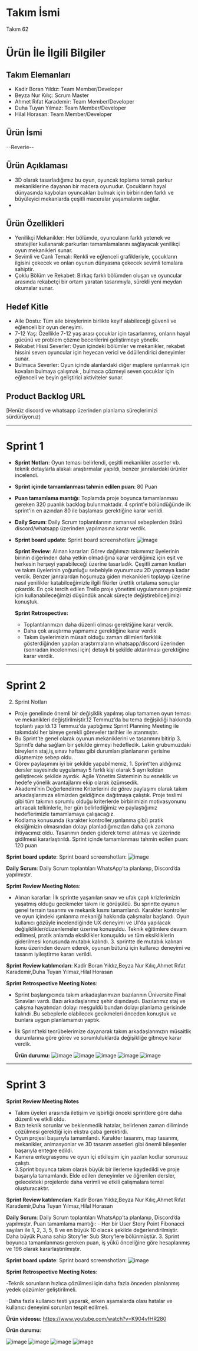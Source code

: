 # **Takım İsmi**

Takım 62

# Ürün İle İlgili Bilgiler

## Takım Elemanları

- Kadir Boran Yıldız: Team Member/Developer
- Beyza Nur Kılıç: Scrum Master
- Ahmet Rıfat Karademir: Team Member/Developer
- Duha Tuyan Yılmaz: Team Member/Developer
- Hilal Horasan: Team Member/Developer

## Ürün İsmi

--Reverie--

## Ürün Açıklaması
- 3D olarak tasarladığımız bu oyun, oyuncak toplama temalı parkur mekaniklerine dayanan bir macera oyunudur. Çocukların hayal dünyasında kaybolan oyuncakları bulmak için birbirinden farklı ve büyüleyici mekanlarda çeşitli maceralar yaşamalarını sağlar.
- 
## Ürün Özellikleri
- Yenilikçi Mekanikler: Her bölümde, oyuncuların farklı yetenek ve stratejiler kullanarak parkurları tamamlamalarını sağlayacak yenilikçi oyun mekanikleri sunar.
- Sevimli ve Canlı Temalı: Renkli ve eğlenceli grafikleriyle, çocukların ilgisini çekecek ve onları oyunun dünyasına çekecek sevimli temalara sahiptir.
- Çoklu Bölüm ve Rekabet: Birkaç farklı bölümden oluşan ve oyuncular arasında rekabetçi bir ortam yaratan tasarımıyla, sürekli yeni meydan okumalar sunar.

## Hedef Kitle
- Aile Dostu: Tüm aile bireylerinin birlikte keyif alabileceği güvenli ve eğlenceli bir oyun deneyimi.
- 7-12 Yaş: Özellikle 7-12 yaş arası çocuklar için tasarlanmış, onların hayal gücünü ve problem çözme becerilerini geliştirmeye yönelik.
- Rekabet Hissi Severler: Oyun içindeki bölümler ve mekanikler, rekabet hissini seven oyuncular için heyecan verici ve ödüllendirici deneyimler sunar.
- Bulmaca Severler: Oyun içinde alanlardaki diğer maplere ışınlanmak için kovaları bulmaya çalışmak , bulmaca çözmeyi seven çocuklar için eğlenceli ve beyin geliştirici aktiviteler sunar.

## Product Backlog URL

[Henüz discord ve whatsapp üzerinden planlama süreçlerimizi sürdürüyoruz)

---

# Sprint 1

- **Sprint Notları**: Oyun teması belirlendi, çeşitli mekanikler assetler vb. teknik detaylarla alakalı araştırmalar yapıldı, benzer janralardaki ürünler incelendi.
- **Sprint içinde tamamlanması tahmin edilen puan**: 80 Puan
- **Puan tamamlama mantığı**: Toplamda proje boyunca tamamlanması gereken 320 puanlık backlog bulunmaktadır. 4 sprint'e bölündüğünde ilk sprint'in en azından 80 ile başlaması gerektiğine karar verildi.
- **Daily Scrum**: Daily Scrum toplantılarının zamansal sebeplerden ötürü discord/whatsapp üzerinden yapılmasına karar verdik.
- **Sprint board update**: Sprint board screenshotları:
  ![image](https://github.com/l4NGEL/googleAkademiBootcamp/assets/91789133/ba6bf0ac-c5b8-46e2-9638-4425ac836596)

  **Sprint Review**: 
Alınan kararlar: Görev dağılımızı takımımız üyelerinin birinin diğerinden daha yetkin olmadığına karar verdiğimiz için eşit ve herkesin herşeyi yapabileceği üzerine tasarladık. Çeşitli zaman kısıtları ve takım üyelerinin yoğunluğu sebebiyle oyunumuzu 2D yapmaya kadar verdik. Benzer janralardan hoşumuza giden mekanikleri toplayıp üzerine nasıl yenilikler katabilceğimizle ilgili fikirler ürettik ortalama sonuçlar çıkardık. En çok tercih edilen Trello proje yönetimi uygulamasını projemiz için kullanabileceğimizi düşündük ancak süreçte değiştirebilceğimizi konuştuk.

  **Sprint Retrospective:**
  - Toplantılarımızın daha düzenli olması gerektiğine karar verdik.
  - Daha çok araştırma yapmamız gerektiğine karar verdik
  - Takım üyelerimizin müsait olduğu zaman dilimleri farklılık gösterdiğinden yapılan araştırmaların whatsapp/discord üzerinden (sonradan incelenmesi için) detaylı bi şekilde aktarılması gerektiğine karar verdik.



---

# Sprint 2
2. Sprint Notları
- Proje genelinde önemli bir değişiklik yapılmış olup tamamen oyun teması ve mekanikleri değiştirilmiştir.12 Temmuz’da bu tema değişikliği hakkında toplantı yapıldı.13 Temmuz’da yaptığımız Sprint Planning Meeting ile takımdaki her bireye gerekli göreveler tarihler ile atanmıştır.
- Bu Sprint’te genel olarak oyunun mekaniklerini ve tasarımını bitirip 3. Sprint’e daha sağlam bir şekilde girmeyi hedefledik. Lakin grubumuzdaki bireylerin staj,iş,sınav haftası gibi durumları planlananın gerisine düşmemize sebep oldu.
- Görev paylaşımını iyi bir şekilde yapabilmemiz, 1. Sprint’ten aldığımız dersler sayesinde uygulamayı 5 farklı kişi olarak 5 ayrı koldan geliştirecek şekilde ayırdık. Agile Yönetim Sisteminin bu esneklik ve hedefe yönelik avantajlarını ekip olarak özümsedik.
- Akademi’nin Değerlendirme Kriterlerini de görev paylaşımı olarak takım arkadaşlarımıza elimizden geldiğince dağıtmaya çalıştık. Proje teslimi gibi tüm takımın sorumlu olduğu kriterlerde birbirimizin motivasyonunu artıracak telkinlerle, her gün belirlediğimiz ve paylaştığımız hedeflerimizle tamamlamaya çalışacağız.
- Kodlama konusunda (karakter kontroller,ışınlanma gibi) pratik eksiğimizin olmasından dolayı planladığımızdan daha çok zamana ihtiyacımız oldu. Tasarımın önden giderek temel atılması ve üzerinde gidilmesi kararlaştırıldı.
Sprint içinde tamamlanması tahmin edilen puan: 120 puan
 
 **Sprint board update**: Sprint board screenshotları:
 ![image](https://github.com/user-attachments/assets/f22d9c5f-e295-499a-a221-235e7ba32352)

 **Daily Scrum**: Daily Scrum toplantıları WhatsApp’ta planlanıp, Discord’da yapılmıştır.

 **Sprint Review Meeting Notes**:
- Alınan kararlar: İlk sprintte yaşanılan sınav ve ufak çaplı krizlerimizin yaşatmış olduğu gecikmeler takım ile görüşüldü. Bu sprintte oyunun genel terrain tasarımı ve mekanik kısmı tamamlandı. Karakter kontroller ve oyun içindeki ışınlanma mekaniği hakkında çalışmalar başlandı. Oyun kullanıcı gözüyle incelendiğinde UX deneyimi ve UI'da yapılacak değişiklikler/düzenlemeler üzerine konuşuldu. Teknik eğitimlere devam edilmesi, pratik anlamda eksiklikler konuşuldu ve tüm eksikliklerin giderilmesi konusunda mutabık kalındı. 3. sprintte de mutabık kalınan konu üzerinden devam ederek, oyunun bütünü için kullanıcı deneyimi ve tasarım iyileştirme kararı verildi.

 **Sprint Review katılımcıları**: Kadir Boran Yıldız,Beyza Nur Kılıç,Ahmet Rıfat Karademir,Duha Tuyan Yılmaz,Hilal Horasan

 **Sprint Retrospective Meeting Notes**:
- Sprint başlangıcında takım arkadaşlarımızın bazılarının Üniversite Final Sınavları vardı. Bazı arkadaşlarımız şehir dışındaydı. Bazılarımız staj ve çalışma hayatından dolayı meşguldü bundan dolayı planlama gerisinde kalındı .Bu sebeplerle olabilecek gecikmeleri önceden konuştuk ve bunlara uygun planlamamızı yaptık.
- İlk Sprint’teki tecrübelerimize dayanarak takım arkadaşlarımızın müsaitlik durumlarına göre görev ve sorumluluklarda değişikliğe gitmeye karar verdik.

  **Ürün durumu:**
  ![image](https://github.com/user-attachments/assets/3633196a-343b-441a-b5d8-ade834cc6587)
  ![image](https://github.com/user-attachments/assets/cb147f80-82ed-4b98-958d-33798585acc6)
  ![image](https://github.com/user-attachments/assets/5bef92c2-ec2d-4113-81ec-3c08744774fc)
  ![image](https://github.com/user-attachments/assets/4bb5229e-3d58-4748-8465-53f6d8b9e7b6)
  ![image](https://github.com/user-attachments/assets/58d1e98f-c2b6-49ea-95a5-2a74a6800a67)






---

# Sprint 3

**Sprint Review Meeting Notes**

- Takım üyeleri arasında iletişim ve işbirliği önceki sprintlere göre daha düzenli ve etkili oldu.
- Bazı teknik sorunlar ve beklenmedik hatalar, belirlenen zaman diliminde çözülmesi gerektiği için ekstra çaba gerektirdi.
- Oyun projesi başarıyla tamamlandı. Karakter tasarımı, map tasarımı, mekanikler, animasyonlar ve 3D tasarım assetleri gibi önemli bileşenler başarıyla entegre edildi.
- Kamera entegrasyonu ve oyun içi etkileşim için yazılan kodlar sorunsuz çalıştı.
- 3.Sprint boyunca takım olarak büyük bir ilerleme kaydedildi ve proje başarıyla tamamlandı. Elde edilen deneyimler ve öğrenilen dersler, gelecekteki projelerde daha verimli ve etkili çalışmalara temel oluşturacaktır.
     
**Sprint Review katılımcıları**: Kadir Boran Yıldız,Beyza Nur Kılıç,Ahmet Rıfat Karademir,Duha Tuyan Yılmaz,Hilal Horasan
  
**Daily Scrum**: Daily Scrum toplantıları WhatsApp’ta planlanıp, Discord’da yapılmıştır.
Puan tamamlama mantığı: - Her bir User Story Point Fibonacci sayıları ile 1, 2, 3, 5, 8 ve en büyük 10 olacak şekilde değerlendirilmiştir. Daha büyük Puana sahip Story’ler Sub Story’lere bölünmüştür. 3. Sprint boyunca tamamlanması gereken puan, iş yükü önceliğine göre hesaplanmış ve 196 olarak kararlaştırılmıştır.

**Sprint board update**: Sprint board screenshotları:
  ![image](https://github.com/user-attachments/assets/7955d3d8-6ba6-4573-acf2-8aa6477d9fd0)

 **Sprint Retrospective Meeting Notes**:
 
 -Teknik sorunların hızlıca çözülmesi için daha fazla önceden planlanmış yedek çözümler geliştirilmeli.
 
 -Daha fazla kullanıcı testi yaparak, erken aşamalarda olası hatalar ve kullanıcı deneyimi sorunları tespit edilmeli.
 
 **Ürün videosu:** https://www.youtube.com/watch?v=K904vfHR280


 **Ürün durumu:**
 
 ![image](https://github.com/user-attachments/assets/e451f592-c73f-4fbf-a2bf-877e13215c2e)
 ![image](https://github.com/user-attachments/assets/030beae8-ef5f-41bd-a807-623b1a4a8531)
 ![image](https://github.com/user-attachments/assets/c12f6370-4d44-4423-a432-0c77df78c8a1)
 ![image](https://github.com/user-attachments/assets/2e77b1de-1308-4456-b159-90727490cfd9)



 
